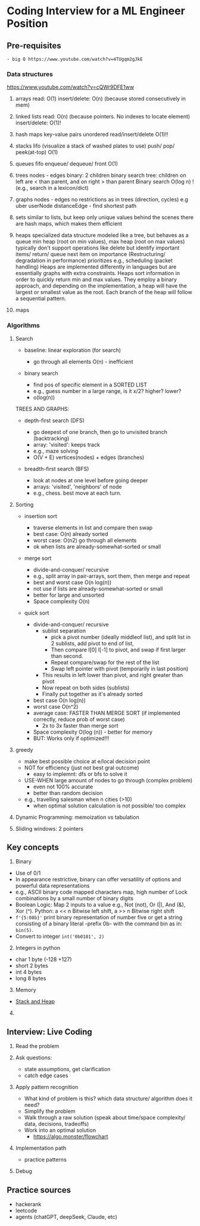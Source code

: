 # Coding Interview for a ML Engineer Position

## Pre-requisites
    - big O https://www.youtube.com/watch?v=4TUgqm2gJkE

### Data structures
https://www.youtube.com/watch?v=cQWr9DFE1ww
1. arrays
   read: O(1)
   insert/delete: O(n) (because stored consecutively in mem)

2. linked lists
   read: O(n) (because pointers. No indexes to locate element)
   insert/delete: O(1)!

3. hash maps
   key-value pairs
   unordered
   read/insert/delete O(1)!!

4. stacks
   lifo (visualize a stack of washed plates to use)
   push/ pop/ peek(at-top) O(1)

5. queues
   fifo
   enqueue/ dequeue/ front O(1)
   
6. trees
   nodes - edges
   binary: 2 children
   binary search tree: children on left are < than parent, and on right > than parent
    Binary search O(log n) ! (e.g., search in a lexicon/dict)

7. graphs
   nodes - edges
   no restrictions as in trees (direction, cycles)
   e.g uber userNode distanceEdge - find shortest path

8. sets
   similar to lists, but keep only unique values
   behind the scenes there are hash maps, which makes them efficient

9.  heaps
   specialized data structure modeled like a tree, but behaves as a queue
   min heap (root on min values), max heap (root on max values)
   typically don't support operations like delete but identify important items/ return/ queue next item on importance (Restructuring/ degradation in performance)
   prioritizes
   e.g., scheduling (packet handling)
   Heaps are implemented differently in languages but are essentially graphs with extra constraints. 
   Heaps sort information in order to quickly return min and max values. 
   They employ a binary approach, and depending on the implementation, a heap will have the largest or smallest value as the root. 
   Each branch of the heap will follow a sequential pattern. 

10. maps


### Algorithms

1. Search
   - baseline: linear exploration (for search)
     - go through all elements O(n) - inefficient
  
   - binary search
     - find pos of specific element in a SORTED LIST
     - e.g., guess number in a large range, is it x/2? higher? lower?
     - o(log(n))
  
   TREES AND GRAPHS:
   - depth-first search (DFS)
     - go deepest of one branch, then go to unvisited branch (backtracking)
     - array: 'visited': keeps track
     - e.g., maze solving
     - O(V + E)  vertices(nodes) + edges (branches)
  
   - breadth-first search (BFS)
     - look at nodes at one level before going deeper
     - arrays: 'visited', 'neighbors' of node
     - e.g., chess. best move at each turn. 

2. Sorting
   - insertion sort
     - traverse elements in list and compare then swap
     - best case: O(n) already sorted
     - worst case: O(n2) go through all elements
     - ok when lists are already-somewhat-sorted or small
  
   - merge sort
     - divide-and-conquer/ recursive
     - e.g., split array in pair-arrays, sort them, then merge and repeat
     - best and worst case O(n log(n))
     - not use if lists are already-somewhat-sorted or small
     - better for large and unsorted
     - Space complexity  O(n)
  
   - quick sort
     - divide-and-conquer/ recursive
       - sublist separation
         - pick a pivot number (ideally middleof list), and split list in 2 sublists, add pivot to end of list, 
         - Then compare l[0] l[-1] to pivot, and swap if first larger than second. 
         - Repeat compare/swap for the rest of the list
         - Swap left pointer with pivot (temporarily in last position)
       - This results in left lower than pivot, and right greater than pivot
       - Now repeat on both sides (sublists)
       - Finally put together as it's already sorted
     - best case O(n log(n))
     - worst case O(n^2)
     - average case: FASTER THAN MERGE SORT (if implemented correctly, reduce prob of worst case)
       - 2x to 3x faster than merge sort
     - Space complexity  O(log (n)) - better for memory
     - BUT: Works only if optimized!!!
  
3. greedy
    - make best possible choice at e/local decision point
    - NOT for efficiency (just not best gral outcome)
      - easy to implemnt: dfs or bfs to solve it
    - USE-WHEN large amount of nodes to go through (complex problem)
      - even not 100% accurate
      - better than random decision
    - e.g., travelling salesman when n cities (>10)
      - when optimal solution calculation is not possible/ too complex
  
4. Dynamic Programming: memoization vs tabulation
5. Sliding windows: 2 pointers

## Key concepts
1. Binary
  - Use of 0/1
  - In appearance restrictive, binary can offer versatility of options and powerful data representations
  - e.g., ASCII binary code mapped characters map, high number of Lock combinations by a small number of binary digits
  - Boolean Logic: Map 2 inputs to a value e.g., Not (not), Or (|), And (&), Xor (^). 
   Python: a << n	Bitwise left shift, a >> n	Bitwise right shift
  - `f'{5:08b}'`  print binary representation of number five
   or get a string consisting of a binary literal -prefix 0b- with the command bin as in: `bin(5)`.
  - Convert to integer `int('0b0101', 2)`

2. Integers in python
  - char   1 byte (-128 +127)
  - short  2 bytes
  - int    4 bytes
  - long   8 bytes
3. Memory
  - [Stack and Heap](https://courses.grainger.illinois.edu/cs225/fa2022/resources/stack-heap/)
4. 

## Interview: Live Coding
1. Read the problem
2. Ask questions: 
    - state assumptions, get clarification
    - catch edge cases
  
3. Apply pattern recognition
    - What kind of problem is this? which data structure/ algorithm does it need?
    - Simplify the problem
    - Walk through a raw solution (speak about time/space complexity/ data, decisions, tradeoffs)
    - Work into an optimal solution
      - https://algo.monster/flowchart
  
4. Implementation path
    - practice patterns
  
5. Debug


## Practice sources
- hackerank
- leetcode
- agents (chatGPT, deepSeek, Claude, etc)
